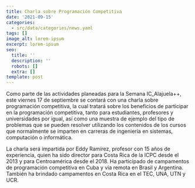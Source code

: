```yaml
---
title: Charla sobre Programación Competitiva
date: '2021-09-15'
categories:
  - src/data/categories/news.yaml
tags: []
image_alt: lorem-ipsum
excerpt: lorem-ipsum
seo:
  title: ''
  description: ''
  robots: []
  extra: []
template: post
---
```

Como parte de las actividades planeadas para la Semana IC_Alajuela++, este viernes 17 de septiembre se contará con una charla sobre programación competitiva, la cual tratará sobre los beneficios de participar en laprogramación competitiva, tanto para estudiantes,profesores y universidades por igual, así como unamuestra de ejemplo del tipo de problemas que sepueden resolver utilizando los contenidos de los cursosque normalmente se imparten en carreras de ingenieríaen sistemas, computación o informática.

La charla será impartida por Eddy Ramírez, profesor con 15 años deexperiencia, quien ha sido director para Costa Rica de laICPC desde el 2013 y para Centroamérica desde el2018\. Ha participado de campamentos deprogramación competitiva en Cuba y vía remota enBrasil y Argentina. También ha brindadocampamentos en Costa Rica en el TEC, UNA, UTNy UCR.